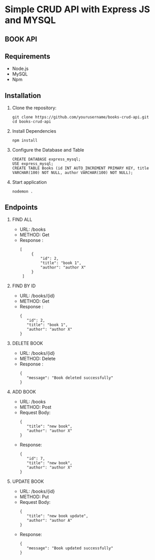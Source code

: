 # Simple CRUD API with Express JS and MYSQL
## BOOK API

## Requirements

- Node.js
- MySQL
- Npm

## Installation

1. Clone the repository:
   ```
   git clone https://github.com/yourusername/books-crud-api.git
   cd books-crud-api
   ```

2. Install Dependencies
   ```
   npm install
   ```

3. Configure the Database and Table
   ```
   CREATE DATABASE express_mysql;
   USE express_mysql;
   CREATE TABLE Books (id INT AUTO_INCREMENT PRIMARY KEY, title VARCHAR(100) NOT NULL, author VARCHAR(100) NOT NULL);
   ```
   
4. Start application
   ```
   nodemon .
   ```

## Endpoints
1. FIND ALL
   - URL: /books
   - METHOD: Get
   - Response :
     ```
     [
          {
              "id": 2,
              "title": "book 1",
              "author": "author X"
          }
      ]
     ```

2. FIND BY ID
   - URL: /books/{id}
   - METHOD: Get
   - Response :
     ```
     {
        "id": 2,
        "title": "book 1",
        "author": "author X"
     }
     ```

3. DELETE BOOK
     - URL: /books/{id}
     - METHOD: Delete
     - Response :
       ```
       {
          "message": "Book deleted successfully"
       }
       ```

4. ADD BOOK
   - URL: /books
   - METHOD: Post
   - Request Body:
     ```
     {
        "title": "new book",
        "author": "author X"
     }
     ```
   - Response:
     ```
     {
        "id": 7,
        "title": "new book",
        "author": "author X"
     }
     ```

5. UPDATE BOOK
   - URL: /books/{id}
   - METHOD: Put
   - Request Body:
     ```
     {
        "title": "new book update",
        "author": "author A"
     }
     ```
   - Response:
     ```
     {
        "message": "Book updated successfully"
     }
     ```
